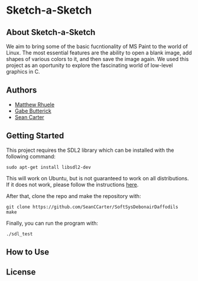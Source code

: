 # Sketch-a-Sketch

## About Sketch-a-Sketch

We aim to bring some of the basic fucntionality of MS Paint to the world of Linux. The most essential features are the ability to open a blank image, add shapes of various colors to it, and then save the image again. We used this project as an oportunity to explore the fascinating world of low-level graphics in C.

## Authors
- [Matthew Rhuele](https://github.com/matthewruehle)
- [Gabe Butterick](https://github.com/buttegab)
- [Sean Carter](https://github.com/SeanCCarter)

## Getting Started

This project requires the SDL2 library which can be installed with the following command:

```
sudo apt-get install libsdl2-dev
```

This will work on Ubuntu, but is not guaranteed to work on all distributions. If it does not work, please follow the instructions [here](https://wiki.libsdl.org/Installation).

After that, clone the repo and make the repository with:

```
git clone https://github.com/SeanCCarter/SoftSysDebonairDaffodils
make
```

Finally, you can run the program with:

```
./sdl_test
```

## How to Use

## License 
